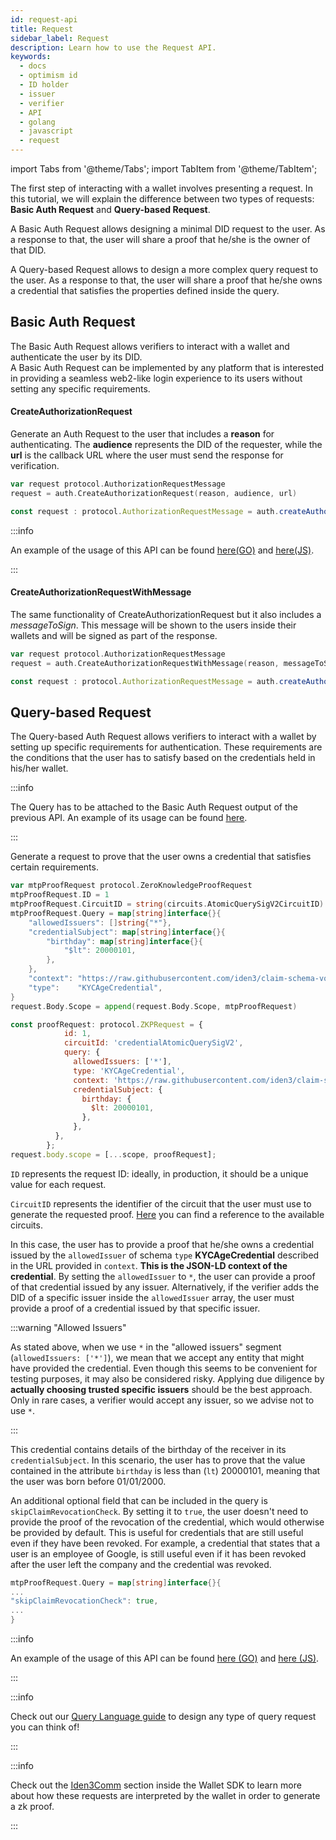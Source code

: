 ```yaml
---
id: request-api
title: Request
sidebar_label: Request
description: Learn how to use the Request API.
keywords:
  - docs
  - optimism id
  - ID holder
  - issuer
  - verifier
  - API
  - golang
  - javascript
  - request
---
```


import Tabs from '@theme/Tabs';
import TabItem from '@theme/TabItem';

The first step of interacting with a wallet involves presenting a request. In this tutorial, we will explain the difference between two types of requests: **Basic Auth Request** and **Query-based Request**.

A Basic Auth Request allows designing a minimal DID request to the user. As a response to that, the user will share a proof that he/she is the owner of that DID.

A Query-based Request allows to design a more complex query request to the user. As a response to that, the user will share a proof that he/she owns a credential that satisfies the properties defined inside the query.

## Basic Auth Request

The Basic Auth Request allows verifiers to interact with a wallet and authenticate the user by its DID.  
A Basic Auth Request can be implemented by any platform that is interested in providing a seamless web2-like login experience to its users without setting any specific requirements.

#### CreateAuthorizationRequest

Generate an Auth Request to the user that includes a **reason** for authenticating. The **audience** represents the DID of the requester, while the **url** is the callback URL where the user must send the response for verification.

<Tabs>
<TabItem value="Golang">

```go
var request protocol.AuthorizationRequestMessage
request = auth.CreateAuthorizationRequest(reason, audience, url)
```

</TabItem>
<TabItem value="Javascript">

```js
const request : protocol.AuthorizationRequestMessage = auth.createAuthorizationRequest(reason, audience, url)
```

</TabItem>
</Tabs>

:::info

An example of the usage of this API can be found <ins>[here](https://github.com/0xoptimismID/tutorial-examples/blob/main/verifier-integration/go/index.go#L41)(GO)</ins> and <ins>[here](https://github.com/0xoptimismID/tutorial-examples/blob/main/verifier-integration/js/index.js#L39)(JS)</ins>.

:::

#### CreateAuthorizationRequestWithMessage

The same functionality of CreateAuthorizationRequest but it also includes a _messageToSign_. This message will be shown to the users inside their wallets and will be signed as part of the response.

<Tabs>
<TabItem value="Golang">

```go
var request protocol.AuthorizationRequestMessage
request = auth.CreateAuthorizationRequestWithMessage(reason, messageToSign, audience, url)
```

</TabItem>
<TabItem value="Javascript">

```js
const request : protocol.AuthorizationRequestMessage = auth.createAuthorizationRequestWithMessage(reason, messageToSign,audience, url)
```

</TabItem>
</Tabs>

## Query-based Request

The Query-based Auth Request allows verifiers to interact with a wallet by setting up specific requirements for authentication. These requirements are the conditions that the user has to satisfy based on the credentials held in his/her wallet.

:::info

The Query has to be attached to the Basic Auth Request output of the previous API. An example of its usage can be found <ins>[here](https://github.com/0xoptimismID/tutorial-examples/blob/main/verifier-integration/go/index.go#L47)</ins>.

:::

Generate a request to prove that the user owns a credential that satisfies certain requirements.

<Tabs>
<TabItem value="Golang">

```go
var mtpProofRequest protocol.ZeroKnowledgeProofRequest
mtpProofRequest.ID = 1
mtpProofRequest.CircuitID = string(circuits.AtomicQuerySigV2CircuitID)
mtpProofRequest.Query = map[string]interface{}{
	"allowedIssuers": []string{"*"},
	"credentialSubject": map[string]interface{}{
		"birthday": map[string]interface{}{
			"$lt": 20000101,
		},
	},
	"context": "https://raw.githubusercontent.com/iden3/claim-schema-vocab/main/schemas/json-ld/kyc-v3.json-ld",
	"type":    "KYCAgeCredential",
}
request.Body.Scope = append(request.Body.Scope, mtpProofRequest)
```

</TabItem>
<TabItem value="Javascript">

```js
const proofRequest: protocol.ZKPRequest = {
			id: 1,
			circuitId: 'credentialAtomicQuerySigV2',
			query: {
			  allowedIssuers: ['*'],
			  type: 'KYCAgeCredential',
			  context: 'https://raw.githubusercontent.com/iden3/claim-schema-vocab/main/schemas/json-ld/kyc-v3.json-ld',
			  credentialSubject: {
				birthday: {
				  $lt: 20000101,
				},
			  },
		  },
		};
request.body.scope = [...scope, proofRequest];
```

</TabItem>
</Tabs>

`ID` represents the request ID: ideally, in production, it should be a unique value for each request.

`CircuitID` represents the identifier of the circuit that the user must use to generate the requested proof. [Here](https://github.com/iden3/go-circuits/blob/39e45740df5eba9c70acfb1d89cc72f3285aadf8/circuits.go#L13) you can find a reference to the available circuits.

In this case, the user has to provide a proof that he/she owns a credential issued by the `allowedIssuer` of schema `type` **KYCAgeCredential** described in the URL provided in `context`. **This is the JSON-LD context of the credential**.
By setting the `allowedIssuer` to `*`, the user can provide a proof of that credential issued by any issuer. Alternatively, if the verifier adds the DID of a specific issuer inside the `allowedIssuer` array, the user must provide a proof of a credential issued by that specific issuer.

:::warning "Allowed Issuers"

As stated above, when we use `*` in the "allowed issuers" segment (`allowedIssuers: ['*']`), we mean that we accept any entity that might have provided the credential. Even though this seems to be convenient for testing purposes, it may also be considered risky. Applying due diligence by **actually choosing trusted specific issuers** should be the best approach. Only in rare cases, a verifier would accept any issuer, so we advise not to use `*`.

:::

This credential contains details of the birthday of the receiver in its `credentialSubject`. In this scenario, the user has to prove that the value contained in the attribute `birthday` is less than (`lt`) 20000101, meaning that the user was born before 01/01/2000.

An additional optional field that can be included in the query is `skipClaimRevocationCheck`. By setting it to `true`, the user doesn't need to provide the proof of the revocation of the credential, which would otherwise be provided by default.
This is useful for credentials that are still useful even if they have been revoked. For example, a credential that states that a user is an employee of Google, is still useful even if it has been revoked after the user left the company and the credential was revoked.

```go
mtpProofRequest.Query = map[string]interface{}{
...
"skipClaimRevocationCheck": true,
...
}
```

:::info

An example of the usage of this API can be found <ins>[here](https://github.com/0xoptimismID/tutorial-examples/blob/main/verifier-integration/go/index.go#L47) (GO)</ins> and <ins>[here](https://github.com/0xoptimismID/tutorial-examples/blob/main/verifier-integration/js/index.js#L49) (JS)</ins>.

:::

:::info

Check out our [<ins>Query Language guide</ins>](./zk-query-language.md) to design any type of query request you can think of!

:::

:::info

Check out the [<ins>Iden3Comm</ins>](/docs/wallet/wallet-sdk/optimismid-sdk/iden3comm/overview.md) section inside the Wallet SDK to learn more about how these requests are interpreted by the wallet in order to generate a zk proof.

:::
